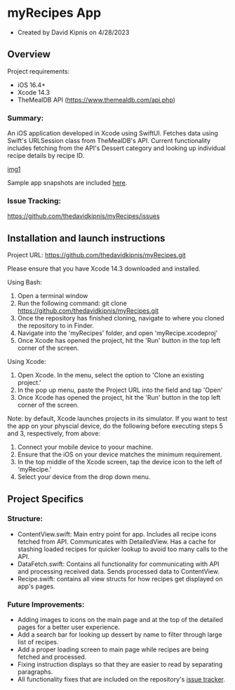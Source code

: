 # myRecipes App

- Created by David Kipnis on 4/28/2023

## Overview

Project requirements:

- iOS 16.4+
- Xcode 14.3
- TheMealDB API (https://www.themealdb.com/api.php)

### Summary: 

An iOS application developed in Xcode using SwiftUI. Fetches data using Swift's URLSession class from TheMealDB's API. Current functionality includes fetching from the API's Dessert category and looking up individual recipe details by recipe ID. 

[img1](https://github.com/thedavidkipnis/myRecipes/blob/main/Documentation.docc/Resources/myRecipes_Detailed_Page_1.png)

Sample app snapshots are included [here](https://github.com/thedavidkipnis/myRecipes/tree/main/Documentation.docc/Resources).

### Issue Tracking:

https://github.com/thedavidkipnis/myRecipes/issues

## Installation and launch instructions

Project URL: https://github.com/thedavidkipnis/myRecipes.git

Please ensure that you have Xcode 14.3 downloaded and installed.

Using Bash:

1) Open a terminal window
2) Run the following command: git clone https://github.com/thedavidkipnis/myRecipes.git
3) Once the repository has finished cloning, navigate to where you cloned the repository to in Finder.
4) Navigate into the 'myRecipes' folder, and open 'myRecipe.xcodeproj'
5) Once Xcode has opened the project, hit the 'Run' button in the top left corner of the screen.

Using Xcode:

1) Open Xcode. In the menu, select the option to 'Clone an existing project.'
2) In the pop up menu, paste the Project URL into the field and tap 'Open'
3) Once Xcode has opened the project, hit the 'Run' button in the top left corner of the screen. 

Note: by default, Xcode launches projects in its simulator. If you want to test the app on your physcial device, do the following before executing steps 5 and 3, respectively, from above:

1) Connect your mobile device to yoour machine.
2) Ensure that the iOS on your device matches the minimum requirement.
3) In the top middle of the Xcode screen, tap the device icon to the left of 'myRecipe.'
4) Select your device from the drop down menu.

## Project Specifics

### Structure:

- ContentView.swift: Main entry point for app. Includes all recipe icons fetched from API. Communicates with DetailedView. Has a cache for stashing loaded recipes for quicker lookup to avoid too many calls to the API.
- DataFetch.swift: Contains all functionality for communicating with API and processing received data. Sends processed data to ContentView.
- Recipe.swift: contains all view structs for how recipes get displayed on app's pages. 

### Future Improvements:

- Adding images to icons on the main page and at the top of the detailed pages for a better user experience.
- Add a search bar for looking up dessert by name to filter through large list of recipes.
- Add a proper loading screen to main page while recipes are being fetched and processed.
- Fixing instruction displays so that they are easier to read by separating paragraphs. 
- All functionality fixes that are included on the repository's [issue tracker](https://github.com/thedavidkipnis/myRecipes/issues).

